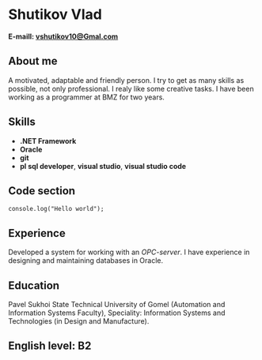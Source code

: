 # Shutikov Vlad

**E-maill: vshutikov10@Gmal.com**

About me
---
A motivated, adaptable and friendly person. I try to get as many skills as possible, not only professional. I realy like some creative tasks. I have been working as a programmer at BMZ for two years.  

Skills
---
- **.NET Framework**
- **Oracle**
- **git**
- **pl sql developer**, **visual studio**, **visual studio code**

Code section
---
```
console.log("Hello world");
```

Experience
---
Developed a system for working with an *OPC-server*. I have experience in designing and maintaining databases in Oracle.

Education
---
Pavel Sukhoi State Technical University of Gomel (Automation and Information Systems Faculty), Speciality: Information Systems and Technologies (in Design and Manufacture).

## English level: B2
